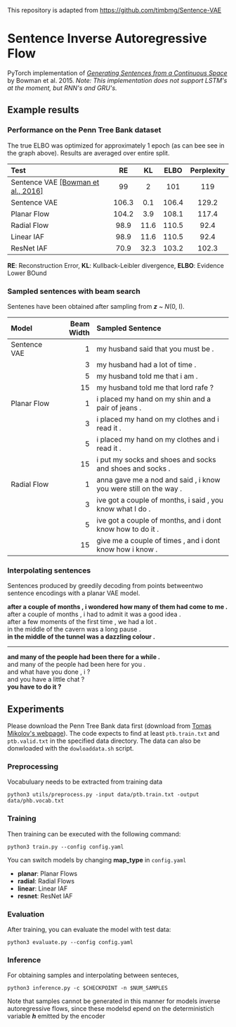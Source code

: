 This repository is adapted from https://github.com/timbmg/Sentence-VAE

# Sentence Inverse Autoregressive Flow

PyTorch implementation of [_Generating Sentences from a Continuous Space_](https://arxiv.org/abs/1511.06349) by Bowman et al. 2015.
_Note: This implementation does not support LSTM's at the moment, but RNN's and GRU's._

## Example results

### Performance on the Penn Tree Bank dataset
The true ELBO was optimized for approximately 1 epoch (as can bee see in the graph above). Results are averaged over entire split.

| Test | RE   | KL    | ELBO   | Perplexity|
|:------------|:------:|:-----:|:-----:|:-----:|
| Sentence VAE [[Bowman et al., 2016]](http://www.aclweb.org/anthology/K16-1002) | 99 | 2 | 101 | 119 |
| Sentence VAE | 106.3 | 0.1 | 106.4 | 129.2 |
| Planar Flow | 104.2 | 3.9 | 108.1 | 117.4 |
| Radial Flow | 98.9 | 11.6 | 110.5 | 92.4 |
| Linear IAF | 98.9 | 11.6 | 110.5 | 92.4 |
| ResNet IAF | 70.9 | 32.3 | 103.2 | 102.3 |
**RE**: Reconstruction Error, **KL**: Kullback-Leibler divergence, **ELBO**: Evidence Lower BOund

### Sampled sentences with beam search
Sentenes have been obtained after sampling from ***z*** ~ *N*(0, I).  

| Model | Beam Width | Sampled Sentence |
|:------------|------:|:-----|
| Sentence VAE | 1 | my husband said that you must be . |
| | 3 | my husband had a lot of time . |
| | 5 | my husband told me that i am . |
| | 15 | my husband told me that lord rafe ? |
| Planar Flow | 1 | i placed my hand on my shin and a pair of jeans . |
| | 3 | i placed my hand on my clothes and i read it . |
| | 5 | i placed my hand on my clothes and i read it . |
| | 15 | i put my socks and shoes and socks and shoes and socks . |
| Radial Flow | 1 | anna gave me a nod and said , i know you were still on the way . |
| | 3 | ive got a couple of months, i said , you know what I do . |
| | 5 | ive got a couple of months, and i dont know how to do it . |
| | 15 | give me a couple of times , and i dont know how i know . |


### Interpolating sentences
Sentences produced by greedily decoding from points betweentwo sentence encodings with a planar VAE model.  

**after a couple of months , i wondered how many of them had come to me .**  
after a couple of months , i had to admit it was a good idea .  
after a few moments of the first time , we had a lot .  
in the middle of the cavern was a long pause .  
**in the middle of the tunnel was a dazzling colour .**  

---

**and many of the people had been there for a while .**  
and many of the people had been here for you .  
and what have you done , i ?  
and you have a little chat ?  
**you have to do it ?**  

## Experiments
Please download the Penn Tree Bank data first (download from [Tomas Mikolov's webpage](http://www.fit.vutbr.cz/~imikolov/rnnlm/simple-examples.tgz)). The code expects to find at least `ptb.train.txt` and `ptb.valid.txt` in the specified data directory. The data can also be donwloaded with the `dowloaddata.sh` script.

### Preprocessing
Vocabuluary needs to be extracted from training data
```
python3 utils/preprocess.py -input data/ptb.train.txt -output data/phb.vocab.txt
```


### Training
Then training can be executed with the following command:
```
python3 train.py --config config.yaml
```

You can switch models by changing **map_type** in `config.yaml`  
- **planar**: Planar Flows  
- **radial**: Radial Flows  
- **linear**: Linear IAF  
- **resnet**: ResNet IAF


### Evaluation
After training, you can evaluate the model with test data:
```
python3 evaluate.py --config config.yaml
```


### Inference
For obtaining samples and interpolating between senteces,
```
python3 inference.py -c $CHECKPOINT -n $NUM_SAMPLES
```

Note that samples cannot be generated in this manner for models inverse autoregressive flows,
since these modelsd epend on the deterministich variable ***h*** emitted by the encoder

